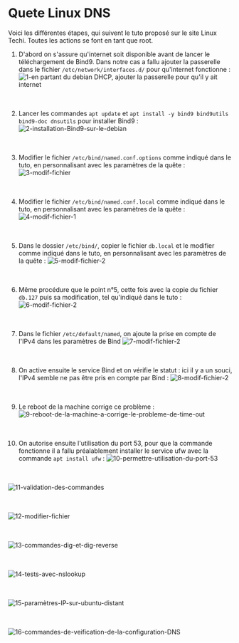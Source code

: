 # Quete Linux DNS

Voici les différentes étapes, qui suivent le tuto proposé sur le site Linux Techi. Toutes les actions se font en tant que root.

1) D'abord on s'assure qu'internet soit disponible avant de lancer le téléchargement de Bind9. Dans notre cas a fallu ajouter la passerelle dans le fichier ``/etc/network/interfaces.d/`` pour qu'internet fonctionne :
![1-en partant du debian DHCP, ajouter la passerelle pour qu'il y ait internet](https://github.com/user-attachments/assets/cbfa9995-6c4d-481b-8982-801b0582fde1)<br><br><br>

2) Lancer les commandes ``apt update`` et ``apt install -y bind9 bind9utils bind9-doc dnsutils`` pour installer Bind9 :
![2-installation-Bind9-sur-le-debian](https://github.com/user-attachments/assets/334246a7-201e-4db2-95b8-09314d560ac6)<br><br><br>

3) Modifier le fichier ``/etc/bind/named.conf.options`` comme indiqué dans le tuto, en personnalisant avec les paramètres de la quête :
![3-modif-fichier](https://github.com/user-attachments/assets/be921cef-aa8d-47a1-964b-d05b7e6cbcaf)<br><br><br>

4) Modifier le fichier ``/etc/bind/named.conf.local`` comme indiqué dans le tuto, en personnalisant avec les paramètres de la quête :
![4-modif-fichier-1](https://github.com/user-attachments/assets/5c5febea-5664-4375-a704-ee67a2f9129f)<br><br><br>

5) Dans le dossier ``/etc/bind/``, copier le fichier ``db.local`` et le modifier comme indiqué dans le tuto, en personnalisant avec les paramètres de la quête :
![5-modif-fichier-2](https://github.com/user-attachments/assets/d3e7ad91-8043-42c8-a702-6880a481ebf2)<br><br><br>

6) Même procédure que le point n°5, cette fois avec la  copie du fichier ``db.127`` puis sa modification, tel qu'indiqué dans le tuto :
![6-modif-fichier-2](https://github.com/user-attachments/assets/ee3a471f-b105-41ca-a31b-b8c04844c4d5)<br><br><br>

7) Dans le fichier ``/etc/default/named``, on ajoute la prise en compte de l'IPv4 dans les paramètres de Bind
![7-modif-fichier-2](https://github.com/user-attachments/assets/7ace2e38-bd9c-4ffc-83df-d1d919269cc2)<br><br><br>

8) On active ensuite le service Bind et on vérifie le statut : ici il y a un souci, l'IPv4 semble ne pas être pris en compte par Bind :
![8-modif-fichier-2](https://github.com/user-attachments/assets/b0904100-f29c-4181-9407-5e02af474ee6)<br><br><br>

9) Le reboot de la machine corrige ce problème :
![9-reboot-de-la-machine-a-corrige-le-probleme-de-time-out](https://github.com/user-attachments/assets/1a880909-f32c-4fe0-b06d-7607f0803385)<br><br><br>

10) On autorise ensuite l'utilisation du port 53, pour que la commande fonctionne il a fallu préalablement installer le service ufw avec la commande ``apt install ufw`` :
![10-permettre-utilisation-du-port-53](https://github.com/user-attachments/assets/b8a1f0e0-6ed7-4388-8e84-538f87f0da69)<br><br><br>

![11-validation-des-commandes](https://github.com/user-attachments/assets/615b56af-4e14-44d9-aab2-1f433dc77121)<br><br><br>

![12-modifier-fichier](https://github.com/user-attachments/assets/b5342ae2-f46f-43ff-931c-603123c02c42)<br><br><br>

![13-commandes-dig-et-dig-reverse](https://github.com/user-attachments/assets/fa6ccabc-67e6-4cb2-8105-e4068689aea4)<br><br><br>

![14-tests-avec-nslookup](https://github.com/user-attachments/assets/55edb657-14e3-4461-a0fd-d8ba5d03d9fa)<br><br><br>

![15-paramètres-IP-sur-ubuntu-distant](https://github.com/user-attachments/assets/ce6852d5-bc5f-40ff-b933-6b41b3255760)<br><br><br>

![16-commandes-de-veification-de-la-configuration-DNS](https://github.com/user-attachments/assets/5e9f01ea-2291-42c3-ba95-4eaf2f34b767)<br><br><br>

